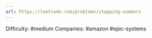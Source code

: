 ```yaml
---
url: https://leetcode.com/problems/stepping-numbers
---
```


Difficulty: #medium
Companies: #amazon #epic-systems